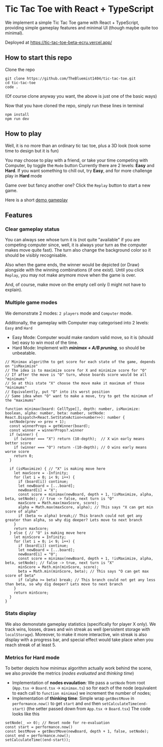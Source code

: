 # Tic Tac Toe with React + TypeScript
We implement a simple Tic Tac Toe game with React + TypeScript, providing simple gameplay features and minimal UI (though maybe quite too minimal).  

Deployed at https://tic-tac-toe-beta-ecru.vercel.app/

## How to start this repo
Clone the repo
```
git clone https://github.com/TheBluemist1404/tic-tac-toe.git
cd tic-tac-toe
code .
```
(Of course clone anyway you want, the above is just one of the basic ways)

Now that you have cloned the repo, simply run these lines in terminal
```
npm install
npm run dev
```

## How to play
Well, it is no more than an ordinary tic tac toe, plus a 3D look (took some time to design but it is fun)

You may choose to play with a friend, or take your time competing with Computer, by toggle the `Mode` button
Currently there are 2 levels: **Easy** and **Hard**. If you want something to chill out, try **Easy**, and for more challenge play in **Hard** mode

Game over but fancy another one? Click the `Replay` button to start a new game.

Here is a short [demo gameplay](https://youtu.be/LsoZ49CGSMc)

## Features
### Clear gameplay status
You can always see whose turn it is (not quite "available" if you are competing computer since, well, it is always your turn as the computer makes move quite fast). The turn also change the background color so it should be visibly recognisable.

Also when the game ends, the winner would be depicted (or Draw) alongside with the winning combinations (if one exist). Until you click `Replay`, you may not make anymore move when the game is over.

And, of course, make move on the empty cell only (I might not have to explain).


### Multiple game modes
We demonstrate 2 modes: `2 players` mode and `Computer` mode. 

Additonally, the gameplay with Computer may categorised into 2 levels: `Easy` and `Hard`
- Easy Mode: Computer would make random valid move, so it is (should be) easy to win most of the time.
- Hard Mode: Implement with ***minimax + A/B pruning***, so should be unbeatable.
```
// Minimax algorithm to get score for each state of the game, depends on "isMaximize"
// The idea is to maximize score for X and minimize score for "O"
// If after the move is "O" turn, whose boards score would be all "minimums"
// So at this state "X" choose the move make it maximum of those "minimums"
// Equivalently, put "O" into its worst position
// Same idea when "O" want to make a move, try to get the minimum of the "maximums"

function minimax(board: CellType[], depth: number, isMaximize: boolean, alpha: number, beta: number, setNode: React.Dispatch<React.SetStateAction<number>>): number {
  setNode(prev => prev + 1);
  const winnerProps = getWinner(board);
  const winner = winnerProps?.winner
  if (winner) {
    if (winner === "X") return (10-depth);  // X win early means better score
    if (winner === "O") return -(10-depth); // O wins early means worse score
    return 0;
  }

  if (isMaximize) { // "X" is making move here
    let maxScore = -Infinity;
    for (let i = 0; i< 9; i++) {
      if (board[i]) continue;
      let newBoard = [...board];
      newBoard[i] = "X";
      const score = minimax(newBoard, depth + 1, !isMaximize, alpha, beta, setNode); // true -> false, next turn is "O"
      maxScore = Math.max(maxScore, score);
      alpha = Math.max(maxScore, alpha); // This says "X can get min score of alpha"
      if (beta <= alpha) break;// This branch could not get any greater than alpha, so why dig deeper? Lets move to next branch
    }
    return maxScore;
  } else { // "O" is making move here
    let minScore = Infinity;
    for (let i = 0; i< 9; i++) {
      if (board[i]) continue;
      let newBoard = [...board];
      newBoard[i] = "O";
      const score = minimax(newBoard, depth + 1, !isMaximize, alpha, beta, setNode); // false -> true, next turn is "X"
      minScore = Math.min(minScore, score);
      beta = Math.min(minScore, beta); // This says "O can get max score of beta"
      if (alpha >= beta) break; // This branch could not get any less than beta, so why dig deeper? Lets move to next branch
    }
    return minScore;
  }
}
```


### Stats display
We also demonstate gameplay statistics (specifically for player X only). We track wins, losses, draws and win streak as well (persistent storage with `localStorage`). Moreover, to make it more interactive, win streak is also display with a progress bar, and special effect would take place when you reach streak of at least 5.


### Metrics for Hard mode
To better depicts how minimax algorithm actually work behind the scene, we also provide the metrics (*nodes evaluated* and *thinking time*)
- Implementation of **nodes evaulation**: We pass a `setNode` from root (`App.tsx` -> `Board.tsx` -> `minimax.ts`) so for each of the node (equivalent to each call to `function minimax`) we increment the number of nodes;
- Implementation of **thinking time**: Simple wrap `getBestMove` in `performance.now()` to get `start` and `end` then `setCalculateTime(end-start)` (the setter passed down from `App.tsx` -> `Board.tsx`)
The code looks like this
```
setNode(_ => 0); // Reset node for re-evaluation
const start = performance.now()
const bestMove = getBestMove(newBoard, depth + 1, false, setNode);
const end = performance.now();
setCalculateTime((end-start));
```
